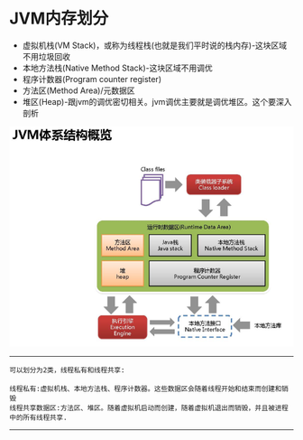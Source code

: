 # JVM内存划分

- 虚拟机栈(VM Stack)，或称为线程栈(也就是我们平时说的栈内存)-这块区域不用垃圾回收
- 本地方法栈(Native Method Stack)-这块区域不用调优
- 程序计数器(Program counter register)
- 方法区(Method Area)/元数据区
- 堆区(Heap)-跟jvm的调优密切相关。jvm调优主要就是调优堆区。这个要深入剖析

![](../pics/jvm内存架构.png)

---
    可以划分为2类，线程私有和线程共享:
    
    线程私有:虚拟机栈、本地方法栈、程序计数器。这些数据区会随着线程开始和结束而创建和销毁
    线程共享数据区:方法区、堆区。随着虚拟机启动而创建，随着虚拟机退出而销毁，并且被进程中的所有线程共享.
---
